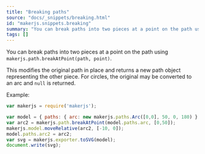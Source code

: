 ```yaml
---
title: "Breaking paths"
source: "docs/_snippets/breaking.html"
id: "makerjs.snippets.breaking"
summary: "You can break paths into two pieces at a point on the path using `makerjs.path.breakAtPoint(path, point)`."
tags: []
---
```

You can break paths into two pieces at a point on the path using `makerjs.path.breakAtPoint(path, point)`.

This modifies the original path in place and returns a new path object representing the other piece. For circles, the original may be converted to an arc and `null` is returned.

Example:

```javascript
var makerjs = require('makerjs');

var model = { paths: { arc: new makerjs.paths.Arc([0,0], 50, 0, 180) } };
var arc2 = makerjs.path.breakAtPoint(model.paths.arc, [0,50]);
makerjs.model.moveRelative(arc2, [-10, 0]);
model.paths.arc2 = arc2;
var svg = makerjs.exporter.toSVG(model);
document.write(svg);
```
